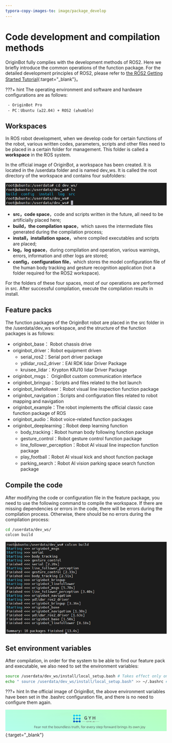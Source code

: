 ```yaml
---
typora-copy-images-to: image/package_develop
---
```


# **Code development and compilation methods**

OriginBot fully complies with the development methods of ROS2. Here we briefly introduce the common operations of the function package. For the detailed development principles of ROS2, please refer to [the ROS2 Getting Started Tutorial](https://book.guyuehome.com/){:target="_blank"}。



???+ hint
    The operating environment and software and hardware configurations are as follows:
    

     - OriginBot Pro
     - PC：Ubuntu (≥22.04) + ROS2 (≥humble)



## **Workspaces**

In ROS robot development, when we develop code for certain functions of the robot, various written codes, parameters, scripts and other files need to be placed in a certain folder for management. This folder is called a **workspace** in the ROS system.

In the official image of OriginBot, a workspace has been created. It is located in the /userdata folder and is named dev_ws. It is called the root directory of the workspace and contains four subfolders:

![image-20220920221905698](../../assets/img/package_develop/image-20220920221905698.png)

- **src，code space**，code and scripts written in the future, all need to be artificially placed here;
- **build，the compilation space**，which saves the intermediate files generated during the compilation process;
- **install，installation space**，where compiled executables and scripts are placed;
- **log，log space**，during compilation and operation, various warnings, errors, information and other logs are stored;
- **config，configuration file**，which stores the model configuration file of the human body tracking and gesture recognition application (not a folder required for the ROS2 workspace).

For the folders of these four spaces, most of our operations are performed in src. After successful compilation, execute the compilation results in install.


## **Feature packs**

The function packages of the OriginBot robot are placed in the src folder in the /userdata/dev_ws workspace, and the structure of the function packages is as follows:

- originbot_base： Robot chassis drive
- originbot_driver：Robot equipment driven
    - serial_ros2：Serial port driver package
    - ydlidar_ros2_driver：EAI RDK lidar Driver Package
    - kruisee_lidar：Krypton KRJ10 lidar Driver Package
- originbot_msgs： OriginBot custom communication interface
- originbot_bringup：Scripts and files related to the bot launch
- originbot_linefollower：Robot visual line inspection function package
- originbot_navigation：Scripts and configuration files related to robot mapping and navigation
- originbot_example：The robot implements the official classic case function package of ROS
- originbot_audio：Robot voice-related function packages
- originbot_deeplearning：Robot deep learning function
    - body_tracking：Robot human body following function package
    - gesture_control：Robot gesture control function package
    - line_follower_perception：Robot AI visual line inspection function package
    - play_football：Robot AI visual kick and shoot function package
    - parking_search：Robot AI vision parking space search function package



## **Compile the code**

After modifying the code or configuration file in the feature package, you need to use the following command to compile the workspace. If there are missing dependencies or errors in the code, there will be errors during the compilation process. Otherwise, there should be no errors during the compilation process:

```bash
cd /userdata/dev_ws/
colcon build
```

![image-20220920222359026](../../assets/img/package_develop/image-20220920222359026.png)



## **Set environment variables**

After compilation, in order for the system to be able to find our feature pack and executable, we also need to set the environment variables:

```bash
source /userdata/dev_ws/install/local_setup.bash # Takes effect only on the current terminal
echo " source /userdata/dev_ws/install/local_setup.bash" >> ~/.bashrc # All terminals are valid and run only once
```



???+ hint
    In the official image of OriginBot, the above environment variables have been set in the .bashrc configuration file, and there is no need to configure them again.



[![图片1](../../assets/img/footer_en.png)](https://www.guyuehome.com/){:target="_blank"}


